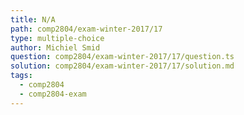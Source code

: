 ```yaml
---
title: N/A
path: comp2804/exam-winter-2017/17
type: multiple-choice
author: Michiel Smid
question: comp2804/exam-winter-2017/17/question.ts
solution: comp2804/exam-winter-2017/17/solution.md
tags:
  - comp2804
  - comp2804-exam
---
```

